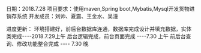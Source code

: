 日期：2018.7.28
项目要求：使用maven,Spring boot,Mybatis,Mysql开发货物进销存系统
开发成员：刘帅、夏震、王金水、吴潼

进度更新：
环境搭建好，前后台数据库连通，数据库完成设计并填充数据，实体类完成----2018.7.29上午
后台逻辑完成，前台页面完成                                     ----7.30 上午
前后台查询、修改功能整合完成                                   ---- 7.30 晚